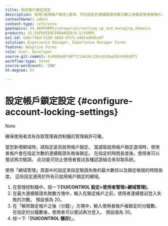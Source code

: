 ```yaml
---
title: 設定帳戶鎖定設定
description: 使用[啟用帳戶鎖定]選項，可在指定的連續驗證失敗次數之後鎖定使用者帳戶。
contentOwner: admin
content-type: reference
geptopics: SG_AEMFORMS/categories/setting_up_and_managing_domains
products: SG_EXPERIENCEMANAGER/6.5/FORMS
exl-id: eb8c748d-51d9-4684-97c5-e982ad84ba9f
solution: Experience Manager, Experience Manager Forms
feature: Adaptive Forms
role: User, Developer
source-git-commit: 6a9806d8f40f711a610c130c63d9ab9b2460d075
workflow-type: tm+mt
source-wordcount: '208'
ht-degree: 5%

---
```


# 設定帳戶鎖定設定 {#configure-account-locking-settings}

>[!NOTE]
> 
> 確保使用者具有存取管理員控制檯的管理員許可權。

當您新增網域時，請指定是否啟用帳戶鎖定。 當選取啟用帳戶鎖定選項時，使用者帳戶會在指定次數的連續驗證失敗後鎖定。 在指定的時間長度後，使用者可以嘗試再次驗證。 此功能可防止使用者嘗試各種認證組合來存取系統。

使用「網域管理」頁面中的設定來指定驗證失敗的最大數目以及鎖定帳號的時間長度。 這些設定適用於所有已啟用帳戶鎖定的網域。

1. 在管理控制檯中，按一下&#x200B;**[!UICONTROL 設定>使用者管理>網域管理]**。
1. 在最大連續驗證失敗數方塊中，輸入在鎖定帳戶之前，使用者連續嘗試登入失敗的次數。 預設值為 20。
1. 在「解除鎖定帳戶之後（分鐘）」方塊中，輸入使用者帳戶被鎖定的分鐘數。 在指定的分鐘數後，使用者可以嘗試再次登入。 預設值為 30。
1. 按一下「**[!UICONTROL 儲存]**」。
